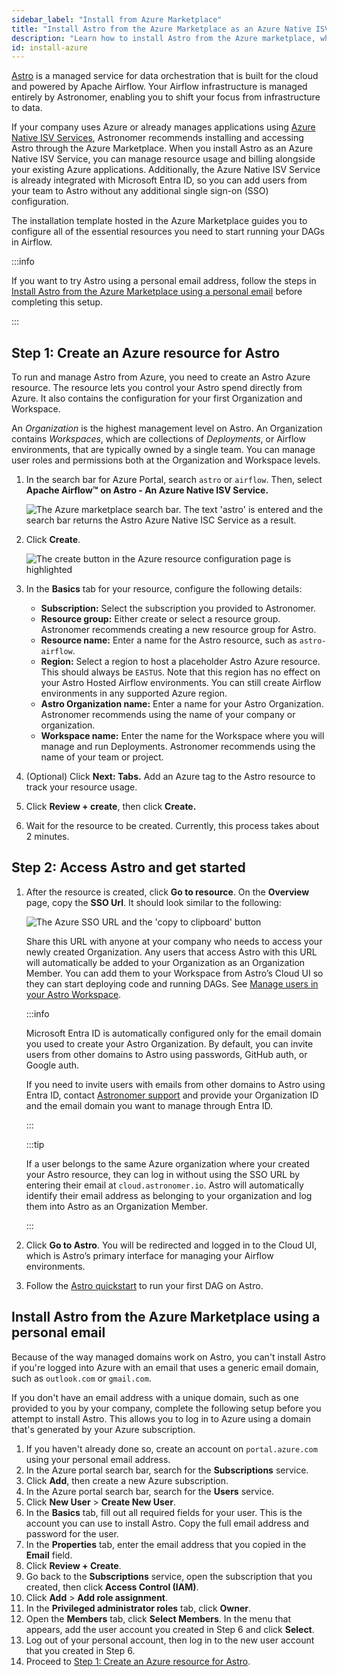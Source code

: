 ```yaml
---
sidebar_label: "Install from Azure Marketplace"
title: "Install Astro from the Azure Marketplace as an Azure Native ISV service"
description: "Learn how to install Astro from the Azure marketplace, which is recommended for all Azure-based teams."
id: install-azure
---
```


[Astro](https://docs.astronomer.io/astro) is a managed service for data orchestration that is built for the cloud and powered by Apache Airflow. Your Airflow infrastructure is managed entirely by Astronomer, enabling you to shift your focus from infrastructure to data.

If your company uses Azure or already manages applications using [Azure Native ISV Services](https://learn.microsoft.com/en-us/azure/partner-solutions/partners), Astronomer recommends installing and accessing Astro through the Azure Marketplace. When you install Astro as an Azure Native ISV Service, you can manage resource usage and billing alongside your existing Azure applications. Additionally, the Azure Native ISV Service is already integrated with Microsoft Entra ID, so you can add users from your team to Astro without any additional single sign-on (SSO) configuration.

The installation template hosted in the Azure Marketplace guides you to configure all of the essential resources you need to start running your DAGs in Airflow.

:::info 

If you want to try Astro using a personal email address, follow the steps in [Install Astro from the Azure Marketplace using a personal email](#install-astro-from-the-azure-marketplace-using-a-personal-email) before completing this setup.

:::

## Step 1: Create an Azure resource for Astro

To run and manage Astro from Azure, you need to create an Astro Azure resource. The resource lets you control your Astro spend directly from Azure. It also contains the configuration for your first Organization and Workspace.

An _Organization_ is the highest management level on Astro. An Organization contains _Workspaces_, which are collections of _Deployments_, or Airflow environments, that are typically owned by a single team. You can manage user roles and permissions both at the Organization and Workspace levels.

1. In the search bar for Azure Portal, search `astro` or `airflow`. Then, select **Apache Airflow™ on Astro - An Azure Native ISV Service.**
    
    ![The Azure marketplace search bar. The text 'astro' is entered and the search bar returns the Astro Azure Native ISC Service as a result.](/img/docs/azure-search.png)
    
2. Click **Create**.
    
    ![The create button in the Azure resource configuration page is highlighted](/img/docs/azure-create.png)
    
3. In the **Basics** tab for your resource, configure the following details:
   
    - **Subscription:** Select the subscription you provided to Astronomer.
    - **Resource group:** Either create or select a resource group. Astronomer recommends creating a new resource group for Astro.
    - **Resource name:** Enter a name for the Astro resource, such as `astro-airflow`.
    - **Region:** Select a region to host a placeholder Astro Azure resource. This should always be `EASTUS`. Note that this region has no effect on your Astro Hosted Airflow environments. You can still create Airflow environments in any supported Azure region.
    - **Astro Organization name:** Enter a name for your Astro Organization. Astronomer recommends using the name of your company or organization.
    - **Workspace name:** Enter the name for the Workspace where you will manage and run Deployments. Astronomer recommends using the name of your team or project.

4. (Optional) Click **Next: Tabs.** Add an Azure tag to the Astro resource to track your resource usage. 
5. Click **Review + create**, then click **Create.**
6. Wait for the resource to be created. Currently, this process takes about 2 minutes.

## Step 2: Access Astro and get started

1. After the resource is created, click **Go to resource**. On the **Overview** page, copy the **SSO Url**. It should look similar to the following:
    
    ![The Azure SSO URL and the 'copy to clipboard' button](/img/docs/azure-sso.png)
    
    Share this URL with anyone at your company who needs to access your newly created Organization. Any users that access Astro with this URL will automatically be added to your Organization as an Organization Member. You can add them to your Workspace from Astro’s Cloud UI so they can start deploying code and running DAGs. See [Manage users in your Astro Workspace](https://docs.astronomer.io/astro/manage-workspace-users).

    :::info 

    Microsoft Entra ID is automatically configured only for the email domain you used to create your Astro Organization. By default, you can invite users from other domains to Astro using passwords, GitHub auth, or Google auth.
    
    If you need to invite users with emails from other domains to Astro using Entra ID, contact [Astronomer support](https://cloud.astronomer.io/open-support-request) and provide your Organization ID and the email domain you want to manage through Entra ID. 

    :::
    
    :::tip
    
    If a user belongs to the same Azure organization where your created your Astro resource, they can log in without using the SSO URL by entering their email at `cloud.astronomer.io`. Astro will automatically identify their email address as belonging to your organization and log them into Astro as an Organization Member.
    
    :::
    
2. Click **Go to Astro**. You will be redirected and logged in to the Cloud UI, which is Astro’s primary interface for managing your Airflow environments. 
3. Follow the [Astro quickstart](https://docs.astronomer.io/astro/first-dag-cli) to run your first DAG on Astro.

## Install Astro from the Azure Marketplace using a personal email

Because of the way managed domains work on Astro, you can't install Astro if you're logged into Azure with an email that uses a generic email domain, such as `outlook.com` or `gmail.com`.

If you don't have an email address with a unique domain, such as one provided to you by your company, complete the following setup before you attempt to install Astro. This allows you to log in to Azure using a domain that's generated by your Azure subscription.

1. If you haven't already done so, create an account on `portal.azure.com` using your personal email address.
2. In the Azure portal search bar, search for the **Subscriptions** service.
3. Click **Add**, then create a new Azure subscription.
4. In the Azure portal search bar, search for the **Users** service.
5. Click **New User** > **Create New User**.
6. In the **Basics** tab, fill out all required fields for your user. This is the account you can use to install Astro. Copy the full email address and password for the user.
7. In the **Properties** tab, enter the email address that you copied in the **Email** field.
8. Click **Review + Create**.
9. Go back to the **Subscriptions** service, open the subscription that you created, then click **Access Control (IAM)**.
10. Click **Add** > **Add role assignment**.
11. In the **Privileged administrator roles** tab, click **Owner**.
12. Open the **Members** tab, click **Select Members**. In the menu that appears, add the user account you created in Step 6 and click **Select**.
13. Log out of your personal account, then log in to the new user account that you created in Step 6. 
14. Proceed to [Step 1: Create an Azure resource for Astro](#step-1-create-an-azure-resource-for-astro).